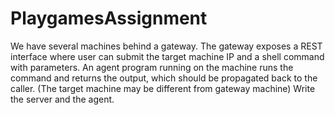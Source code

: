 # PlaygamesAssignment
We have several machines behind a gateway. The gateway exposes a REST interface where user can submit the target machine IP and a shell command with parameters. An agent program running on the machine runs the command and returns the output, which should be propagated back to the caller. (The target machine may be different from gateway machine)   Write the server and the agent.
